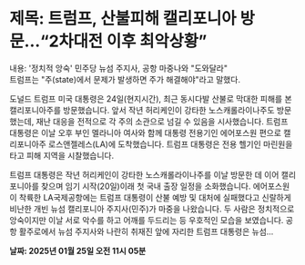# **제목: 트럼프, 산불피해 캘리포니아 방문…“2차대전 이후 최악상황”**

  내용: '정치적 앙숙' 민주당 뉴섬 주지사, 공항 마중나와 "도와달라"  
트럼프는 "주(state)에서 문제가 발생하면 주가 해결해야"라고 말했다.

도널드 트럼프 미국 대통령은 24일(현지시간), 최근 동시다발 산불로 막대한 피해를 본 캘리포니아주를 방문했습니다. 앞서 작년 허리케인이 강타한 노스캐롤라이나주도 방문했는데, 재난 대응을 전적으로 각 주의 소관으로 넘길 수 있음을 시사했습니다.
트럼프 대통령은 이날 오후 부인 멜라니아 여사와 함께 대통령 전용기인 에어포스원 편으로 캘리포니아주 로스앤젤레스(LA)에 도착했습니다. 트럼프 대통령은 전용 헬기인 마린원을 타고 피해 지역을 시찰했습니다.

트럼프 대통령은 작년 허리케인이 강타한 노스캐롤라이나주를 이날 방문한 데 이어 캘리포니아를 찾으며 임기 시작(20일)이래 첫 국내 출장 일정을 소화했습니다. 에어포스원이 착륙한 LA국제공항에는 트럼프 대통령이 산불 예방 및 대처에 실패했다고 신랄하게 비난한 개빈 뉴섬 캘리포니아 주지사(민주)가 마중을 나왔습니다. 두 사람은 정치적으로 앙숙이지만 이날 서로 악수를 하고 어깨를 두드리는 등 우호적인 모습을 보였습니다. 공항 활주로에서 뉴섬 주지사와 나란히 취재진 앞에 자리한 트럼프 대통령은 뉴섬...

  **날짜: 2025년 01월 25일 오전 11시 05분**